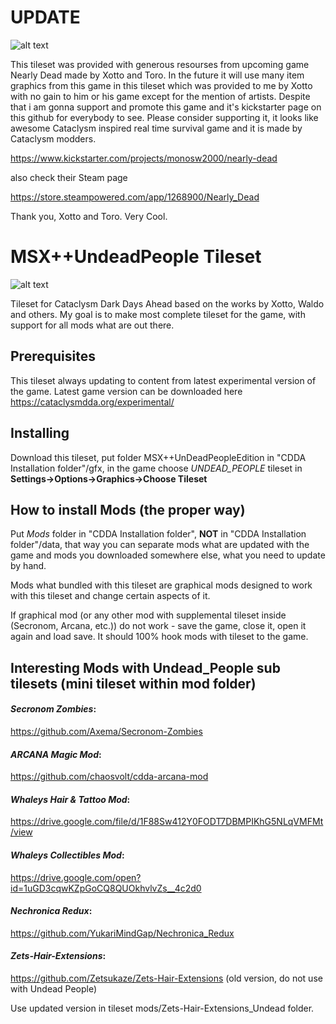 # UPDATE

![alt text](https://steamcdn-a.akamaihd.net/steam/apps/1268900/header.jpg)

This tileset was provided with generous resourses from upcoming game Nearly Dead made by Xotto and Toro. In the future it will use many item graphics from this game in this tileset which was provided to me by Xotto with no gain to him or his game except for the mention of artists. Despite that i am gonna support and promote this game and it's kickstarter page on this github for everybody to see. Please consider supporting it, it looks like awesome Cataclysm inspired real time survival game and it is made by Cataclysm modders.

https://www.kickstarter.com/projects/monosw2000/nearly-dead

also check their Steam page

https://store.steampowered.com/app/1268900/Nearly_Dead

Thank you, Xotto and Toro. Very Cool.

# MSX++UndeadPeople Tileset

![alt text](https://i.imgur.com/BFQzWtC.png)

Tileset for Cataclysm Dark Days Ahead based on the works by Xotto, Waldo and others. My goal is to make most complete tileset for the game, with support for all mods what are out there.


## Prerequisites

This tileset always updating to content from latest experimental version of the game.
Latest game version can be downloaded here https://cataclysmdda.org/experimental/

## Installing

Download this tileset, put folder MSX++UnDeadPeopleEdition in "CDDA Installation folder"/gfx, in the game choose *UNDEAD_PEOPLE* tileset in **Settings->Options->Graphics->Choose Tileset**

## How to install Mods (the proper way)
Put *Mods* folder in "CDDA Installation folder", **NOT**  in "CDDA Installation folder"/data, that way you can separate mods what are updated with the game and mods you downloaded somewhere else, what you need to update by hand.

Mods what bundled with this tileset are graphical mods designed to work with this tileset and change certain aspects of it.

If graphical mod (or any other mod with supplemental tileset inside (Secronom, Arcana, etc.)) do not work - save the game, close it, open it again and load save. It should 100% hook mods with tileset to the game.

## Interesting Mods with Undead_People sub tilesets (mini tileset within mod folder)

#### *Secronom Zombies*:
https://github.com/Axema/Secronom-Zombies

#### *ARCANA Magic Mod*:
https://github.com/chaosvolt/cdda-arcana-mod

#### *Whaleys Hair & Tattoo Mod*:
https://drive.google.com/file/d/1F88Sw412Y0FODT7DBMPIKhG5NLqVMFMt/view

#### *Whaleys Collectibles Mod*:
https://drive.google.com/open?id=1uGD3cqwKZpGoCQ8QUOkhvlvZs__4c2d0

#### *Nechronica Redux*:
https://github.com/YukariMindGap/Nechronica_Redux

#### *Zets-Hair-Extensions*:
https://github.com/Zetsukaze/Zets-Hair-Extensions (old version, do not use with Undead People)

Use updated version in tileset mods/Zets-Hair-Extensions_Undead folder.
